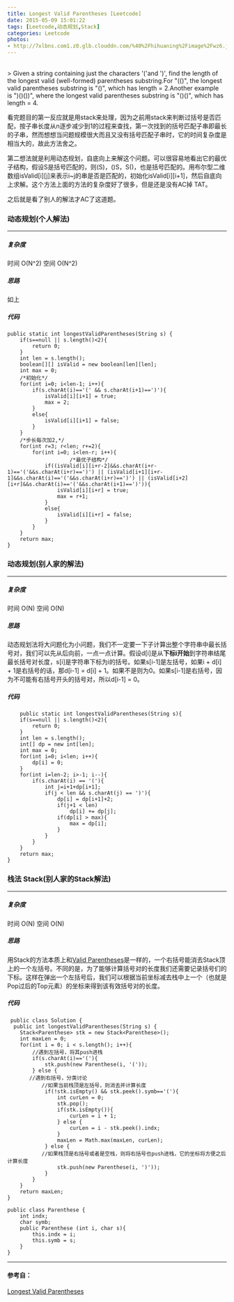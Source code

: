 ```yaml
---
title: Longest Valid Parentheses [Leetcode]
date: 2015-05-09 15:01:22
tags: [Leetcode,动态规划,Stack]
categories: Leetcode
photos: 
- http://7xlbns.com1.z0.glb.clouddn.com/%40%2Fhihuaning%2Fimage%2Fwz6.jpg
---
```

<br/>
> Given a string containing just the characters '('and ')', find the length of the longest valid (well-formed) parentheses substring.For "(()", the longest valid parentheses substring is "()", which has length = 2.Another example is ")()())", where the longest valid parentheses substring is "()()", which has length = 4.

看完题目的第一反应就是用stack来处理，因为之前用stack来判断过括号是否匹配，按子串长度从n逐步减少到1的过程来查找，第一次找到的括号匹配子串即最长的子串，然而想想当问题规模很大而且又没有括号匹配子串时，它的时间复杂度是相当大的，故此方法舍之。

第二想法就是利用动态规划，自底向上来解这个问题。可以很容易地看出它的最优子结构，假设S是括号匹配的，则(S)，()S，S()，也是括号匹配的。用布尔型二维数组isValid[i][j]来表示i~j的串是否是匹配的，初始化isValid[i][i+1]，然后自底向上求解。这个方法上面的方法的复杂度好了很多，但是还是没有AC掉 TAT。

之后就是看了别人的解法才AC了这道题。



### 动态规划(个人解法)
---
##### 复杂度
时间 O(N^2) 空间 O(N^2)
##### 思路
如上
##### 代码

    public static int longestValidParentheses(String s) {
		if(s==null || s.length()<2){
			return 0;
		}
		int len = s.length();
        boolean[][] isValid = new boolean[len][len];
        int max = 0;
        /*初始化*/
        for(int i=0; i<len-1; i++){
        	if(s.charAt(i)=='(' && s.charAt(i+1)==')'){
        		isValid[i][i+1] = true;
        		max = 2;
        	}
        	else{
        		isValid[i][i+1] = false;
        	}
        }
        /*步长每次加2,*/
        for(int r=3; r<len; r+=2){
        	for(int i=0; i<len-r; i++){
                        /*最优子结构*/
        		if((isValid[i][i+r-2]&&s.charAt(i+r-1)=='('&&s.charAt(i+r)==')') || (isValid[i+1][i+r-1]&&s.charAt(i)=='('&&s.charAt(i+r)==')') || (isValid[i+2][i+r]&&s.charAt(i)=='('&&s.charAt(i+1)==')')){
        			isValid[i][i+r] = true;
        			max = r+1;
        		}
        		else{
        			isValid[i][i+r] = false;
        		}
        	}
        }
        return max;
    }

### 动态规划(别人家的解法)
---
##### 复杂度
时间 O(N) 空间 O(N)
##### 思路
动态规划法将大问题化为小问题，我们不一定要一下子计算出整个字符串中最长括号对，我们可以先从后向前，一点一点计算。假设d[i]是从<strong>下标i开始</strong>到字符串结尾最长括号对长度，s[i]是字符串下标为i的括号。如果s[i-1]是左括号，如果i + d[i] + 1是右括号的话，那d[i-1] = d[i] + 1。如果不是则为0。如果s[i-1]是右括号，因为不可能有右括号开头的括号对，所以d[i-1] = 0。
##### 代码

        public static int longestValidParentheses(String s){
		if(s==null || s.length()<2){
			return 0;
		}
		int len = s.length();
		int[] dp = new int[len];
		int max = 0;
		for(int i=0; i<len; i++){
			dp[i] = 0;
		}
		for(int i=len-2; i>-1; i--){
			if(s.charAt(i) == '('){
				int j=i+1+dp[i+1];
				if(j < len && s.charAt(j) == ')'){
					dp[i] = dp[i+1]+2;
					if(j+1 < len)
						dp[i] += dp[j];
					if(dp[i] > max){
						max = dp[i];
					}
				}
			}
		}
		return max;
	}

### 栈法 Stack(别人家的Stack解法)
---
##### 复杂度
时间 O(N) 空间 O(N)
##### 思路
用Stack的方法本质上和[Valid Parentheses](http://segmentfault.com/a/1190000003481208)是一样的，一个右括号能消去Stack顶上的一个左括号。不同的是，为了能够计算括号对的长度我们还需要记录括号们的下标。这样在弹出一个左括号后，我们可以根据当前坐标减去栈中上一个（也就是Pop过后的Top元素）的坐标来得到该有效括号对的长度。
##### 代码
     public class Solution {
      public int longestValidParentheses(String s) {
        Stack<Parenthese> stk = new Stack<Parenthese>();
        int maxLen = 0;
        for(int i = 0; i < s.length(); i++){
            //遇到左括号，将其push进栈
            if(s.charAt(i)=='('){
                stk.push(new Parenthese(i, '('));
            } else {
           //遇到右括号，分类讨论
               //如果当前栈顶是左括号，则消去并计算长度
                if(!stk.isEmpty() && stk.peek().symb=='('){
                    int curLen = 0;
                    stk.pop();
                    if(stk.isEmpty()){
                        curLen = i + 1;
                    } else {
                        curLen = i - stk.peek().indx;
                    }
                    maxLen = Math.max(maxLen, curLen);
                } else {
               //如果栈顶是右括号或者是空栈，则将右括号也push进栈，它的坐标将方便之后计算长度
                    stk.push(new Parenthese(i, ')'));
                }
            }
        }
        return maxLen;
    }
    
    public class Parenthese {
        int indx;
        char symb;
        public Parenthese (int i, char s){
            this.indx = i;
            this.symb = s;
        }
    }

----
#### 参考自：
[Longest Valid Parentheses](https://segmentfault.com/a/1190000003481194)